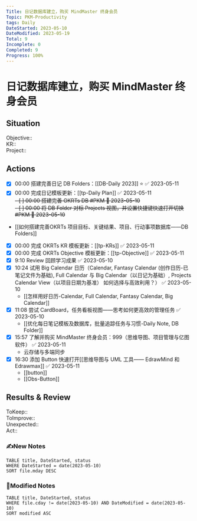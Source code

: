 ```yaml
---
Title: 日记数据库建立，购买 MindMaster 终身会员
Topic: PKM-Productivity
tags: Daily
DateStarted: 2023-05-10
DateModified: 2023-05-19
Total: 9
Incomplete: 0
Completed: 9
Progress: 100%
---
```

# 日记数据库建立，购买 MindMaster 终身会员
## Situation
Objective::  
KR::  
Project:: 
## Actions
- [x] 00:00 搭建完善日记 DB Folders：[[DB-Daily 2023]] ⭐ ✅ 2023-05-11
- [x] 00:00 完成日记模板更新：[[tp-Daily Plan]] ✅ 2023-05-11  
~~- [ ] 00:00 搭建完善 OKRTs DB #PKM 🛫 2023-05-10~~  
~~- [ ] 00:00 将 DB Folder 对标 Projects 视图，并设置快捷键快速打开切换  #PKM 🛫 2023-05-10~~
- [[如何搭建完善OKRTs 项目目标、关键结果、项目、行动事项数据库——DB Folders]]
- [x] 00:00 完成 OKRTs KR 模板更新：[[tp-KRs]] ✅ 2023-05-11
- [x] 00:00 完成 OKRTs Objective 模板更新：[[tp-Objective]] ✅ 2023-05-11
- [x] 9:10 Review 回顾学习成果 ✅ 2023-05-10
- [x] 10:24 试用 Big Calendar 日历（Calendar,  Fantasy Calendar (创作日历-已笔记文件为基础), Full Calendar 与 Big Calendar（以日记为基础）, Projects Calendar View（以项目日期为基准） 如何选择与高效利用？） ✅ 2023-05-10
	- [[怎样用好日历-Calendar, Full Calendar, Fantasy Calendar, Big Calendar]]
- [x] 11:08 尝试 CardBoard，任务看板视图——思考如何更高效的管理任务 ✅ 2023-05-10
	- [[优化每日笔记模板及数据库，批量追踪任务与习惯-Daily Note, DB Folder]]
- [x] 15:57 了解并购买 MindMaster 终身会员：999（思维导图、项目管理与亿图软件） ✅ 2023-05-11
	- 云存储与多端同步
- [x] 16:30 添加 Button 快速打开[[思维导图与 UML 工具—— EdrawMind 和 Edrawmax]] ✅ 2023-05-11
	- [[button]]
	- [[Obs-Button]]
## Results & Review
ToKeep::  
ToImprove::  
Unexpected::  
Act::
### ✍️New Notes

```dataview
TABLE title, DateStarted, status
WHERE DateStarted = date(2023-05-10)
SORT file.mday DESC
```

### 📝Modified Notes

```dataview
TABLE title, DateStarted, status
WHERE file.cday != date(2023-05-10) AND DateModified = date(2023-05-10)
SORT modified ASC
```
